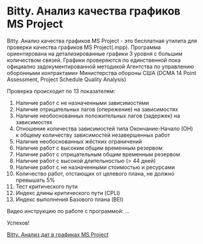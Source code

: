 # Bitty. Анализ качества графиков MS Project
Bitty. Анализ качества графиков MS Project - это бесплатная утилита для проверки качества графиков MS Project(.mpp).
Программа ориентирована на детализированные графики 3 уровня с большим количеством связей.
Графики проверяются по единственной пока официално задокументированной методикой Агентства по управлению оборонными контрактами» Министерства обороны США (DCMA 14 Point Assessment, Project Schedule Quality Analysis)

Проверка происходит по 13 показателям:
  1.	Наличие работ с не назначенными зависимостями
  2.	Наличие отрицательных лагов (опережение) на зависимостях
  3.	Наличие необоснованных положительных лагов (задержек) на зависимостях
  4.	Отношение количества зависимостей типа Окончание-Начало (ОН) к общему количеству зависимостей незавершенных работ
  5.	Наличие необоснованных жёстких ограничений
  6.	Наличие работ с высоким общим временным резервом
  7.	Наличие работ с отрицательным общим временным резервом
  8.	Наличие работ с высокой длительностью (> 44 дней)
  9.	Наличие работ с не назначенными стоимостью и ресурсами
  10.	Количество работ, отстающих от целевого плана, не должно превышать 5%
  11.	Тест критического пути
  12.	Индекс длины критического пути (CPLI)
  13.	Индекс выполнения Базового плана (BEI)


Видео инструкцию по работе с программой:
...

Успехов!


[Bitty. Анализ дат в графиках MS Project](https://github.com/Pletennyy/Bitty.Analiz_dat_v_grafikah_MS_Project)
